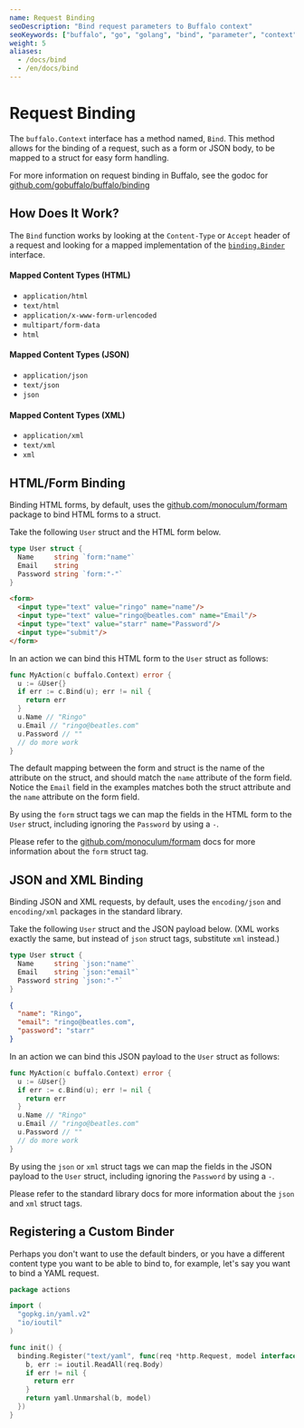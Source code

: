 ```yaml
---
name: Request Binding
seoDescription: "Bind request parameters to Buffalo context"
seoKeywords: ["buffalo", "go", "golang", "bind", "parameter", "context"]
weight: 5
aliases:
  - /docs/bind
  - /en/docs/bind
---
```


# Request Binding

The `buffalo.Context` interface has a method named, `Bind`. This method allows for the binding of a request, such as a form or JSON body, to be mapped to a struct for easy form handling.

For more information on request binding in Buffalo, see the godoc for [github.com/gobuffalo/buffalo/binding](https://godoc.org/github.com/gobuffalo/buffalo/binding)

## How Does It Work?

The `Bind` function works by looking at the `Content-Type` or `Accept` header of a request and looking for a mapped implementation of the [`binding.Binder`](https://godoc.org/github.com/gobuffalo/buffalo/binding#Binder) interface.

#### Mapped Content Types (HTML)

* `application/html`
* `text/html`
* `application/x-www-form-urlencoded`
* `multipart/form-data`
* `html`

#### Mapped Content Types (JSON)

* `application/json`
* `text/json`
* `json`

#### Mapped Content Types (XML)

* `application/xml`
* `text/xml`
* `xml`

## HTML/Form Binding

Binding HTML forms, by default, uses the [github.com/monoculum/formam](https://github.com/monoculum/formam) package to bind HTML forms to a struct.

Take the following `User` struct and the HTML form below.

```go
type User struct {
  Name     string `form:"name"`
  Email    string
  Password string `form:"-"`
}
```

```html
<form>
  <input type="text" value="ringo" name="name"/>
  <input type="text" value="ringo@beatles.com" name="Email"/>
  <input type="text" value="starr" name="Password"/>
  <input type="submit"/>
</form>
```

In an action we can bind this HTML form to the `User` struct as follows:

```go
func MyAction(c buffalo.Context) error {
  u := &User{}
  if err := c.Bind(u); err != nil {
    return err
  }
  u.Name // "Ringo"
  u.Email // "ringo@beatles.com"
  u.Password // ""
  // do more work
}
```

The default mapping between the form and struct is the name of the attribute on the struct, and should match the `name` attribute of the form field. Notice the `Email` field in the examples matches both the struct attribute and the `name` attribute on the form field.

By using the `form` struct tags we can map the fields in the HTML form to the `User` struct, including ignoring the `Password` by using a `-`.

Please refer to the [github.com/monoculum/formam](https://github.com/monoculum/formam) docs for more information about the `form` struct tag.

## JSON and XML Binding


Binding JSON and XML requests, by default, uses the `encoding/json` and `encoding/xml` packages in the standard library.

Take the following `User` struct and the JSON payload below. (XML works exactly the same, but instead of `json` struct tags, substitute `xml` instead.)

```go
type User struct {
  Name     string `json:"name"`
  Email    string `json:"email"`
  Password string `json:"-"`
}
```

```json
{
  "name": "Ringo",
  "email": "ringo@beatles.com",
  "password": "starr"
}
```

In an action we can bind this JSON payload to the `User` struct as follows:

```go
func MyAction(c buffalo.Context) error {
  u := &User{}
  if err := c.Bind(u); err != nil {
    return err
  }
  u.Name // "Ringo"
  u.Email // "ringo@beatles.com"
  u.Password // ""
  // do more work
}
```

By using the `json` or `xml` struct tags we can map the fields in the JSON payload to the `User` struct, including ignoring the `Password` by using a `-`.

Please refer to the standard library docs for more information about the `json` and `xml` struct tags.

## Registering a Custom Binder

Perhaps you don't want to use the default binders, or you have a different content type you want to be able to bind to, for example, let's say you want to bind a YAML request.

```go
package actions

import (
  "gopkg.in/yaml.v2"
  "io/ioutil"
)

func init() {
  binding.Register("text/yaml", func(req *http.Request, model interface{}) error {
    b, err := ioutil.ReadAll(req.Body)
    if err != nil {
      return err
    }
    return yaml.Unmarshal(b, model)
  })
}
```
